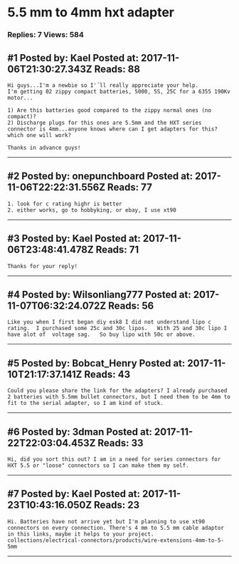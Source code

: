 # 5.5 mm to 4mm hxt adapter

### Replies: 7 Views: 584

## \#1 Posted by: Kael Posted at: 2017-11-06T21:30:27.343Z Reads: 88

```
Hi guys...I'm a newbie so I'´ll really appreciate your help.
I'm getting 02 zippy compact batteries, 5000, 5S, 25C for a 6355 190Kv motor...

1) Are this batteries good compared to the zippy normal ones (no compact)?
2) Discharge plugs for this ones are 5.5mm and the HXT series connector is 4mm...anyone knows where can I get adapters for this? which one will work?

Thanks in advance guys!
```

---
## \#2 Posted by: onepunchboard Posted at: 2017-11-06T22:22:31.556Z Reads: 77

```
1. look for c rating highr is better
2. either works, go to hobbyking, or ebay, I use xt90
```

---
## \#3 Posted by: Kael Posted at: 2017-11-06T23:48:41.478Z Reads: 71

```
Thanks for your reply!
```

---
## \#4 Posted by: Wilsonliang777 Posted at: 2017-11-07T06:32:24.072Z Reads: 56

```
Like you when I first began diy esk8 I did not understand lipo c rating.  I purchased some 25c and 30c lipos.   With 25 and 30c lipo I have alot of  voltage sag.   So buy lipo with 50c or above.
```

---
## \#5 Posted by: Bobcat_Henry Posted at: 2017-11-10T21:17:37.141Z Reads: 43

```
Could you please share the link for the adapters? I already purchased 2 batteries with 5.5mm bullet connectors, but I need them to be 4mm to fit to the serial adapter, so I am kind of stuck.
```

---
## \#6 Posted by: 3dman Posted at: 2017-11-22T22:03:04.453Z Reads: 33

```
Hi, did you sort this out? I am in a need for series connectors for HXT 5.5 or "loose" connectors so I can make them my self.
```

---
## \#7 Posted by: Kael Posted at: 2017-11-23T10:43:16.050Z Reads: 23

```
Hi. Batteries have not arrive yet but I'm planning to use xt90 connectors on every connection. There's 4 mm to 5.5 mm cable adaptor in this links, maybe it helps to your project. 
collections/electrical-connectors/products/wire-extensions-4mm-to-5-5mm
```

---

